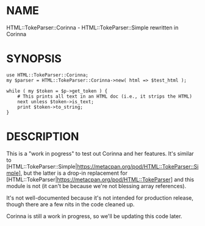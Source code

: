 # NAME

HTML::TokeParser::Corinna - HTML::TokeParser::Simple rewritten in Corinna

# SYNOPSIS

    use HTML::TokeParser::Corinna;
    my $parser = HTML::TokeParser::Corinna->new( html => $test_html );
    
    while ( my $token = $p->get_token ) {
        # This prints all text in an HTML doc (i.e., it strips the HTML)
        next unless $token->is_text;
        print $token->to_string;
    }

# DESCRIPTION

This is a "work in pogress" to test out Corinna and her features. It's similar
to
[HTML::TokeParser::Simple|https://metacpan.org/pod/HTML::TokeParser::Simple],
but the latter is a drop-in replacement for
[HTML::TokeParser|https://metacpan.org/pod/HTML::TokeParser] and this module
is not (it can't be because we're not blessing array references).

It's not well-documented because it's not intended for production release,
though there are a few nits in the code cleaned up.

Corinna is still a work in progress, so we'll be updating this code later.
